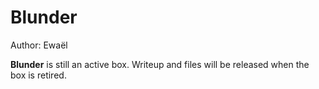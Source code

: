 # Blunder

Author: Ewaël

**Blunder** is still an active box. Writeup and files will be released when the box is retired.
